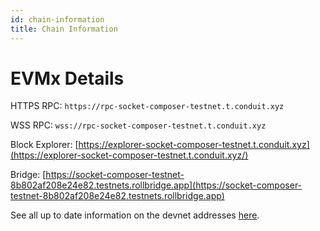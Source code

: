 ```yaml
---
id: chain-information
title: Chain Information
---
```


# EVMx Details

HTTPS RPC: `https://rpc-socket-composer-testnet.t.conduit.xyz`

WSS RPC: `wss://rpc-socket-composer-testnet.t.conduit.xyz`

Block Explorer: [https://explorer-socket-composer-testnet.t.conduit.xyz](https://explorer-socket-composer-testnet.t.conduit.xyz/)

Bridge: [https://socket-composer-testnet-8b802af208e24e82.testnets.rollbridge.app](https://socket-composer-testnet-8b802af208e24e82.testnets.rollbridge.app)

See all up to date information on the devnet addresses [here](https://github.com/SocketDotTech/socket-protocol/blob/master/deployments/dev_addresses.json).
